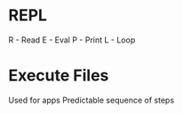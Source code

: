# REPL
R - Read
E - Eval
P - Print
L - Loop

# Execute Files
Used for apps
Predictable sequence of steps